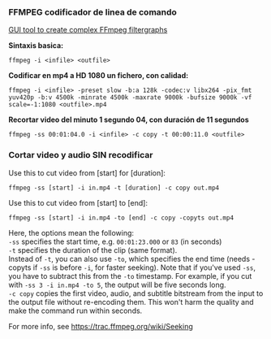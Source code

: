 ### FFMPEG codificador de linea de comando   
   
[GUI tool to create complex FFmpeg filtergraphs](https://ffmpeg.guide/)   
   

**Sintaxis basica:**   
   
```CMD
ffmpeg -i <infile> <outfile>
```   



**Codificar en mp4 a HD 1080 un fichero, con calidad:**   
```CMD
ffmpeg -i <infile> -preset slow -b:a 128k -codec:v libx264 -pix_fmt yuv420p -b:v 4500k -minrate 4500k -maxrate 9000k -bufsize 9000k -vf scale=-1:1080 <outfile>.mp4
```   

**Recortar video del minuto 1 segundo 04, con duración de 11 segundos** 
```CMD
ffmpeg -ss 00:01:04.0 -i <infile> -c copy -t 00:00:11.0 <outfile>
```   

### Cortar video y audio SIN recodificar   
 
Use this to cut video from [start] for [duration]:

`ffmpeg -ss [start] -i in.mp4 -t [duration] -c copy out.mp4`

Use this to cut video from [start] to [end]:

`ffmpeg -ss [start] -i in.mp4 -to [end] -c copy -copyts out.mp4`

Here, the options mean the following:   
    `-ss` specifies the start time, e.g. `00:01:23.000` or `83` (in seconds)   
    `-t` specifies the duration of the clip (same format).   
    Instead of `-t`, you can also use `-to`, which specifies the end time (needs -copyts if `-ss` is before `-i`, for faster seeking). Note that if you've used `-ss`, you have to subtract this from the `-to` timestamp. For example, if you cut with `-ss 3 -i in.mp4 -to 5`, the output will be five seconds long.   
    `-c copy` copies the first video, audio, and subtitle bitstream from the input to the output file without re-encoding them. This won't harm the quality and make the command run within seconds.   

For more info, see https://trac.ffmpeg.org/wiki/Seeking
